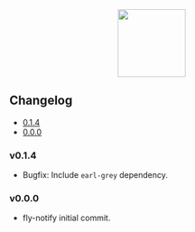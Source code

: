 <div align="center">
<a href="http://github.com/flyjs/fly">
<img width=120px src="https://cloud.githubusercontent.com/assets/8317250/8430194/35c6043a-1f6a-11e5-8cbd-af6cc86baa84.png">
</a>
</div>

## Changelog

 * [0.1.4](v014)
 * [0.0.0](v000)

### v0.1.4

* Bugfix: Include `earl-grey` dependency.

### v0.0.0

 * fly-notify initial commit.
